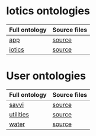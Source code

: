 # Iotics ontologies

| Full ontology | Source files |
| --- | --- |
| [app](app) | [source](iotics/app) |
| [iotics](iotics) | [source](iotics/iotics) |


# User ontologies

| Full ontology | Source files |
| --- | --- |
| [savvi](savvi) | [source](3rd/savvi) |
| [utilities](utilities) | [source](3rd/utilities) |
| [water](water) | [source](3rd/water) |


